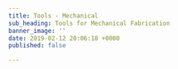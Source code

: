 ```yaml
---
title: Tools - Mechanical
sub_heading: Tools for Mechanical Fabrication
banner_image: ''
date: 2019-02-12 20:06:18 +0000
published: false

---
```

